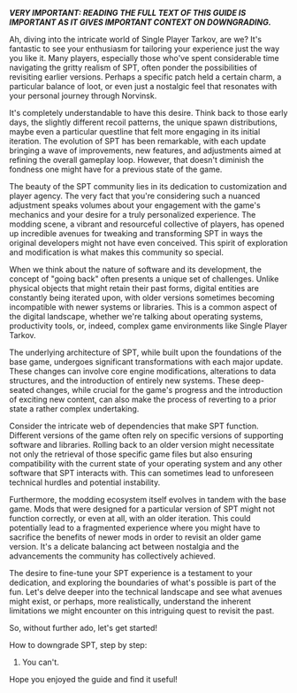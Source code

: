 ***VERY IMPORTANT: READING THE FULL TEXT OF THIS GUIDE IS IMPORTANT AS IT GIVES IMPORTANT CONTEXT ON DOWNGRADING.***

Ah, diving into the intricate world of Single Player Tarkov, are we? It's fantastic to see your enthusiasm for tailoring your experience just the way you like it. Many players, especially those who've spent considerable time navigating the gritty realism of SPT, often ponder the possibilities of revisiting earlier versions. Perhaps a specific patch held a certain charm, a particular balance of loot, or even just a nostalgic feel that resonates with your personal journey through Norvinsk.

It's completely understandable to have this desire. Think back to those early days, the slightly different recoil patterns, the unique spawn distributions, maybe even a particular questline that felt more engaging in its initial iteration. The evolution of SPT has been remarkable, with each update bringing a wave of improvements, new features, and adjustments aimed at refining the overall gameplay loop. However, that doesn't diminish the fondness one might have for a previous state of the game.

The beauty of the SPT community lies in its dedication to customization and player agency. The very fact that you're considering such a nuanced adjustment speaks volumes about your engagement with the game's mechanics and your desire for a truly personalized experience. The modding scene, a vibrant and resourceful collective of players, has opened up incredible avenues for tweaking and transforming SPT in ways the original developers might not have even conceived. This spirit of exploration and modification is what makes this community so special.

When we think about the nature of software and its development, the concept of "going back" often presents a unique set of challenges. Unlike physical objects that might retain their past forms, digital entities are constantly being iterated upon, with older versions sometimes becoming incompatible with newer systems or libraries. This is a common aspect of the digital landscape, whether we're talking about operating systems, productivity tools, or, indeed, complex game environments like Single Player Tarkov.

The underlying architecture of SPT, while built upon the foundations of the base game, undergoes significant transformations with each major update. These changes can involve core engine modifications, alterations to data structures, and the introduction of entirely new systems. These deep-seated changes, while crucial for the game's progress and the introduction of exciting new content, can also make the process of reverting to a prior state a rather complex undertaking.

Consider the intricate web of dependencies that make SPT function. Different versions of the game often rely on specific versions of supporting software and libraries. Rolling back to an older version might necessitate not only the retrieval of those specific game files but also ensuring compatibility with the current state of your operating system and any other software that SPT interacts with. This can sometimes lead to unforeseen technical hurdles and potential instability.

Furthermore, the modding ecosystem itself evolves in tandem with the base game. Mods that were designed for a particular version of SPT might not function correctly, or even at all, with an older iteration. This could potentially lead to a fragmented experience where you might have to sacrifice the benefits of newer mods in order to revisit an older game version. It's a delicate balancing act between nostalgia and the advancements the community has collectively achieved.

The desire to fine-tune your SPT experience is a testament to your dedication, and exploring the boundaries of what's possible is part of the fun. Let's delve deeper into the technical landscape and see what avenues might exist, or perhaps, more realistically, understand the inherent limitations we might encounter on this intriguing quest to revisit the past.

So, without further ado, let's get started!

How to downgrade SPT, step by step:
1. You can't.

Hope you enjoyed the guide and find it useful!
